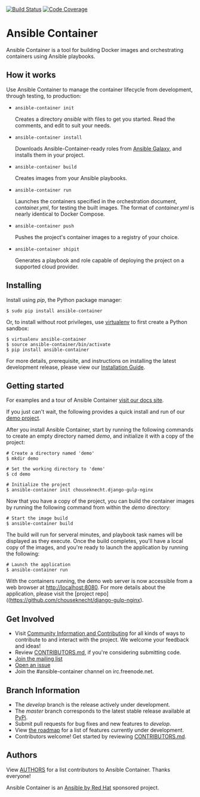 [![Build Status](https://travis-ci.org/ansible/ansible-container.svg)](https://travis-ci.org/ansible/ansible-container)
[![Code Coverage](https://codecov.io/gh/ansible/ansible-container/coverage.svg)](https://codecov.io/gh/ansible/ansible-container)

# Ansible Container

Ansible Container is a tool for building Docker images and orchestrating containers using Ansible playbooks.

## How it works

Use Ansible Container to manage the container lifecycle from development, through testing, to production:

* `ansible-container init`

  Creates a directory *ansible* with files to get you started. Read the comments, and edit to suit your needs.

* `ansible-container install`

  Downloads Ansible-Container-ready roles from [Ansible Galaxy](https://galaxy.ansible.com), and installs them in your project.

* `ansible-container build`

  Creates images from your Ansible playbooks.

* `ansible-container run`

  Launches the containers specified in the orchestration document, *container.yml*, for testing the built images. The 
  format of *container.yml* is nearly identical to Docker Compose.

* `ansible-container push`

  Pushes the project's container images to a registry of your choice.

* `ansible-container shipit`

  Generates a playbook and role capable of deploying the project on a supported cloud provider.

## Installing

Install using *pip*, the Python package manager:

    $ sudo pip install ansible-container
    
Or, to install without root privileges, use [virtualenv](https://virtualenv.pypa.io/en/stable/) to first create a 
Python sandbox:
    
    $ virtualenv ansible-container
    $ source ansible-container/bin/activate
    $ pip install ansible-container

For more details, prerequisite, and instructions on installing the latest development release, please view our 
[Installation Guide](https://docs.ansible.com/ansible-container/installation.html).


## Getting started

For examples and a tour of Ansible Container [visit our docs site](https://docs.ansible.com/ansible-container/).

If you just can't wait, the following provides a quick install and run of our [demo project](https://galaxy.ansible.com/chouseknecht/django-gulp-nginx).

After you install Ansible Container, start by running the following commands to create an empty directory named *demo*, and initialize it with a copy of the project:

```
# Create a directory named 'demo'
$ mkdir demo

# Set the working directory to 'demo'
$ cd demo

# Initialize the project
$ ansible-container init chouseknecht.django-gulp-nginx
```

Now that you have a copy of the project, you can build the container images by running the following command from within the *demo* directory:

```
# Start the image build 
$ ansible-container build
```

The build will run for serveral minutes, and playbook task names will be displayed as they execute. Once the build completes, you'll have a local copy of the images, and you're ready to launch the application by running the following:

```
# Launch the application
$ ansible-container run
```

With the containers running, the demo web server is now accessible from a web browser at [http://localhost:8080](http://localhost:8080). For more details about the application, please visit the [project repo]((https://github.com/chouseknecht/django-gulp-nginx).

## Get Involved

* Visit [Community Information and Contributing](https://docs.ansible.com/ansible-container/community/index.html) 
  for all kinds of ways to contribute to and interact with the project. We welcome your feedback and ideas!
* Review [CONTRIBUTORS.md](./CONTRIBUTORS.md), if you're considering submitting code.
* [Join the  mailing list](https://groups.google.com/forum/#!forum/ansible-container)
* [Open an issue](https://github.com/ansible/ansible-container/issues)
* Join the #ansible-container channel on irc.freenode.net.  

## Branch Information

 * The *develop* branch is the release actively under development.
 * The *master* branch corresponds to the latest stable release available at [PyPi](https://pypi.org/project/ansible-container/).
 * Submit pull requests for bug fixes and new features to *develop*.
 * View [the roadmap](./ROADMAP.rst) for a list of features currently under development.
 * Contributors welcome! Get started by reviewing [CONTRIBUTORS.md](./CONTRIBUTORS.md).

## Authors

View [AUTHORS](./AUTHORS) for a list contributors to Ansible Container. Thanks everyone!

Ansible Container is an [Ansible by Red Hat](https://ansible.com) sponsored project.
